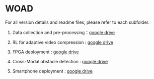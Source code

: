 # WOAD

For all version details and readme files, please refer to each subfolder.

1. Data collection and pre-processing：[google drive](https://drive.google.com/file/d/1wmSLaWwfrAhYCl45vA9duIuWpEkHk4q8/view?usp=sharing)

2. RL for adaptive video compression : [google drive](https://drive.google.com/file/d/100_sZQyzOolvUEu6isxiwMHsYrxk5sC5/view?usp=sharing)

3. FPGA deployment : [google drive](https://drive.google.com/file/d/16UXTB2pk5keQteCeQzU9XrA_PAGlxEIQ/view?usp=sharing)

4. Cross-Modal obstacle detection : [google drive](https://drive.google.com/file/d/1rUKuZdITwKC5Puv39rheigj6lne3HswW/view?usp=sharing)

5. Smartphone deployment : [google drive](https://drive.google.com/file/d/1PqgiflsOSMTj8WfeQvWeIWW3IG15Y7d3/view?usp=sharing)
